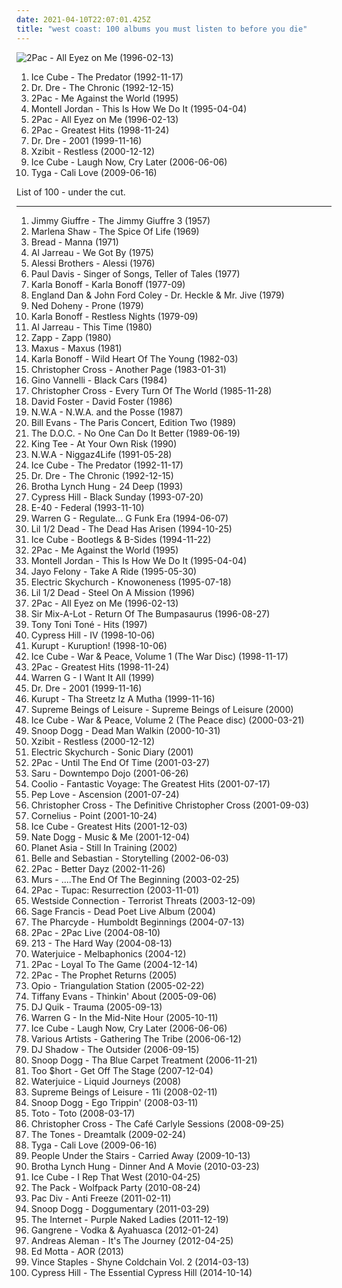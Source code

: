 ```yaml
---
date: 2021-04-10T22:07:01.425Z
title: "west coast: 100 albums you must listen to before you die"
---
```

![2Pac - All Eyez on Me (1996-02-13)](http://coverartarchive.org/release/8d2491b6-f77f-3ec2-9638-10c231663071/9390923312-500.jpg "2Pac - All Eyez on Me (1996-02-13)")
<ol class="albums">
<li data-cover="http://coverartarchive.org/release/c79b4651-0f84-4930-b95b-e41fb24274d5/13517018832-500.jpg" data-tags="gangsta rap, rap" role="button">Ice Cube - The Predator (1992-11-17)</li>
<li data-cover="http://coverartarchive.org/release/51088001-d00c-384f-a266-315fd3ee797a/6193413728-500.jpg" data-tags="gangsta rap, hip-hop" role="button">Dr. Dre - The Chronic (1992-12-15)</li>
<li data-cover="https://img.discogs.com/ElHcz0s3J9_H0hM7WkNLzOOdiNY=/fit-in/600x947/filters:strip_icc():format(jpeg):mode_rgb():quality(90)/discogs-images/R-6489166-1579715055-6679.jpeg.jpg" data-tags="2pac, rap, gangsta rap" role="button">2Pac - Me Against the World (1995)</li>
<li data-cover="http://coverartarchive.org/release/4262747c-0c06-44d3-87f8-31dbecdbe13d/8253975733-500.jpg" data-tags="hip-hop, dance, 90s, r&b, west coast, disco rap, cds i own and have yet to hear" role="button">Montell Jordan - This Is How We Do It (1995-04-04)</li>
<li data-cover="http://coverartarchive.org/release/8d2491b6-f77f-3ec2-9638-10c231663071/9390923312-500.jpg" data-tags="gangsta rap, hip-hop, 2pac, rap" role="button">2Pac - All Eyez on Me (1996-02-13)</li>
<li data-cover="https://img.discogs.com/CIw1B4aCFdudJV1Uq1LT9CZChD8=/fit-in/600x593/filters:strip_icc():format(jpeg):mode_rgb():quality(90)/discogs-images/R-3406323-1332179720.jpeg.jpg" data-tags="rap, 2pac" role="button">2Pac - Greatest Hits (1998-11-24)</li>
<li data-cover="http://coverartarchive.org/release/db4baedf-bfe1-4e04-b359-99761f1b3deb/8671147785-500.jpg" data-tags="hip-hop, rap, gangsta rap" role="button">Dr. Dre - 2001 (1999-11-16)</li>
<li data-cover="http://coverartarchive.org/release/68323203-8cfa-4d43-91ef-930eeef99cf5/5730125548-500.jpg" data-tags="hip-hop, gangsta rap" role="button">Xzibit - Restless (2000-12-12)</li>
<li data-cover="http://coverartarchive.org/release/2c875bbe-0aaa-4e71-93e2-4b1ff824f0f5/10533983748-500.jpg" data-tags="rap, west coast rap" role="button">Ice Cube - Laugh Now, Cry Later (2006-06-06)</li>
<li data-cover="https://img.discogs.com/65gAr-CNEBu4g_XP0S9k4F2n4nU=/fit-in/600x600/filters:strip_icc():format(jpeg):mode_rgb():quality(90)/discogs-images/R-2164995-1519571424-2576.jpeg.jpg" data-tags="west coast, cali love, tyga" role="button">Tyga - Cali Love (2009-06-16)</li>
</ol>
List of 100 - under the cut.
<!-- more -->

_________________

<ol class="albums">
<li data-cover="https://img.discogs.com/eKmVQ3jawWL8Kor54UtX-7XS69o=/fit-in/320x319/filters:strip_icc():format(jpeg):mode_rgb():quality(90)/discogs-images/R-3377981-1328028506.jpeg.jpg" data-tags="jazz, minimal, california, west coast, cool jazz, 50s, west coast jazz, penguin, j giuffre" role="button">
Jimmy Giuffre - The Jimmy Giuffre 3 (1957)
</li>
<li data-cover="http://coverartarchive.org/release/1cb9e01f-6a76-42bd-9225-e9a8353e73c1/17242143800-500.jpg" data-tags="soul" role="button">
Marlena Shaw - The Spice Of Life (1969)
</li>
<li data-cover="http://coverartarchive.org/release/64791b2f-c7bc-439c-a155-8d611d8fae4b/12622187047-500.jpg" data-tags="classic rock, pop, rock, 70s, soft rock, west coast, elektra, soft-rock" role="button">
Bread - Manna (1971)
</li>
<li data-cover="http://coverartarchive.org/release/dc2cb02a-39af-4619-b33a-4262b296d567/6129889776-500.jpg" data-tags="jazz" role="button">
Al Jarreau - We Got By (1975)
</li>
<li data-cover="http://coverartarchive.org/release/dc1841d5-4e73-4240-b346-561f12c8d0b5/5232480927-500.jpg" data-tags="soft rock, west coast" role="button">
Alessi Brothers - Alessi (1976)
</li>
<li data-cover="http://coverartarchive.org/release/714180b1-157b-447e-b15e-424e7b9bb30f/24407086251-500.jpg" data-tags="soft rock" role="button">
Paul Davis - Singer of Songs, Teller of Tales (1977)
</li>
<li data-cover="http://coverartarchive.org/release/60f408de-4b72-4d20-8649-a0b9e61e4aa1/25895719276-500.jpg" data-tags="singer-songwriter" role="button">
Karla Bonoff - Karla Bonoff (1977-09)
</li>
<li data-cover="http://coverartarchive.org/release/d8a494a6-de6c-41d4-9557-8076b7164423/18393544502-500.jpg" data-tags="classic rock, soft rock, west coast, westcoast" role="button">
England Dan & John Ford Coley - Dr. Heckle & Mr. Jive (1979)
</li>
<li data-cover="https://img.discogs.com/CA7Wpa9O7OkUn5GOwT3TPhMC9fY=/fit-in/600x604/filters:strip_icc():format(jpeg):mode_rgb():quality(90)/discogs-images/R-2164394-1470395136-1836.jpeg.jpg" data-tags="soft rock, west coast" role="button">
Ned Doheny - Prone (1979)
</li>
<li data-cover="https://img.discogs.com/4EGYGC-mhd9EA7IFfn6GJCOZT3I=/fit-in/600x591/filters:strip_icc():format(jpeg):mode_rgb():quality(90)/discogs-images/R-3564007-1335446357.jpeg.jpg" data-tags="pop, soft rock, adult contemporary, rnb, west coast, westcoast, k bonoff" role="button">
Karla Bonoff - Restless Nights (1979-09)
</li>
<li data-cover="http://coverartarchive.org/release/69ed83e9-d9eb-4b28-b920-4695030347c3/27061115894-500.jpg" data-tags="soul" role="button">
Al Jarreau - This Time (1980)
</li>
<li data-cover="http://coverartarchive.org/release/37ad2fa3-55c5-434c-9bfa-8d1035f2f381/14250628349-500.jpg" data-tags="funk" role="button">
Zapp - Zapp (1980)
</li>
<li data-cover="https://img.discogs.com/uTWfPWRUP9V5KnGRf_Bl7ZnBPrA=/fit-in/200x200/filters:strip_icc():format(jpeg):mode_rgb():quality(90)/discogs-images/R-2719038-1411053708-4303.jpeg.jpg" data-tags="aor, west coast, yacht rock, westcoast, high tech, high tech aor" role="button">
Maxus - Maxus (1981)
</li>
<li data-cover="https://img.discogs.com/eqxZ3J5FsTHH6Q4sHZUyxJNJd2I=/fit-in/600x598/filters:strip_icc():format(jpeg):mode_rgb():quality(90)/discogs-images/R-1818509-1539710800-3226.jpeg.jpg" data-tags="soft rock, adult contemporary, west coast, westcoast, karla bonoff, k bonoff" role="button">
Karla Bonoff - Wild Heart Of The Young (1982-03)
</li>
<li data-cover="https://img.discogs.com/z-XejMS-9yFd5ZiGKXdVGlh6Dc4=/fit-in/600x600/filters:strip_icc():format(jpeg):mode_rgb():quality(90)/discogs-images/R-1102979-1192216962.jpeg.jpg" data-tags="80s" role="button">
Christopher Cross - Another Page (1983-01-31)
</li>
<li data-cover="https://img.discogs.com/KeVQnn9phi9I3WNuoG5nxxFXgec=/fit-in/300x286/filters:strip_icc():format(jpeg):mode_rgb():quality(90)/discogs-images/R-945304-1175839636.jpeg.jpg" data-tags="pop, rock, soft rock, west coast, westcoast, high tech, high tech aor" role="button">
Gino Vannelli - Black Cars (1984)
</li>
<li data-cover="https://img.discogs.com/QmGrNGKbTXX0nUMzohqcaudLpOE=/fit-in/600x597/filters:strip_icc():format(jpeg):mode_rgb():quality(90)/discogs-images/R-6437879-1500381120-9585.jpeg.jpg" data-tags="classic rock, pop, rock, soft rock, west coast, yacht rock, westcoast, high tech, high tech aor" role="button">
Christopher Cross - Every Turn Of The World (1985-11-28)
</li>
<li data-cover="http://coverartarchive.org/release/ddca2d68-47e2-4235-9ecc-45f7348b20a3/13758489426-500.jpg" data-tags="80s, adult contemporary, songwriter, aor, composer, west coast, david foster, back in the day fav albums" role="button">
David Foster - David Foster (1986)
</li>
<li data-cover="http://coverartarchive.org/release/a4f4d2cc-d6ed-4a83-a0e4-f971d89a2fcd/2550651190-500.jpg" data-tags="80s, rap, g-funk" role="button">
N.W.A - N.W.A. and the Posse (1987)
</li>
<li data-cover="http://coverartarchive.org/release/f07ca4ce-ad92-4e7b-bbf6-c5be0c4a69f9/8669643462-500.jpg" data-tags="jazz, bill evans" role="button">
Bill Evans - The Paris Concert, Edition Two (1989)
</li>
<li data-cover="http://coverartarchive.org/release/9eecb9b4-ea73-4dbc-a220-887b585db5ba/14894010747-500.jpg" data-tags="golden age hip hop" role="button">
The D.O.C. - No One Can Do It Better (1989-06-19)
</li>
<li data-cover="http://coverartarchive.org/release/3bd285c0-a681-4f31-90a8-1f17584302b8/5071690990-500.jpg" data-tags="hip hop, chill, old school rap, gangsta rap, west coast, los angeles, west coast rap, westcoast rap, king tee" role="button">
King Tee - At Your Own Risk (1990)
</li>
<li data-cover="http://coverartarchive.org/release/3f722f4f-94d3-4db1-9149-fdc787db10f1/14245327553-500.jpg" data-tags="gangsta rap" role="button">
N.W.A - Niggaz4Life (1991-05-28)
</li>
<li data-cover="http://coverartarchive.org/release/c79b4651-0f84-4930-b95b-e41fb24274d5/13517018832-500.jpg" data-tags="gangsta rap, rap" role="button">
Ice Cube - The Predator (1992-11-17)
</li>
<li data-cover="http://coverartarchive.org/release/51088001-d00c-384f-a266-315fd3ee797a/6193413728-500.jpg" data-tags="gangsta rap, hip-hop" role="button">
Dr. Dre - The Chronic (1992-12-15)
</li>
<li data-cover="https://img.discogs.com/kVi4UKbgy0zT2tWVNFT3Kr-CnGA=/fit-in/600x598/filters:strip_icc():format(jpeg):mode_rgb():quality(90)/discogs-images/R-492190-1302215784.jpeg.jpg" data-tags="gangsta rap" role="button">
Brotha Lynch Hung - 24 Deep (1993)
</li>
<li data-cover="https://img.discogs.com/2GgQjIjcDb1eAQyuyx6IXw0Sf78=/fit-in/600x600/filters:strip_icc():format(jpeg):mode_rgb():quality(90)/discogs-images/R-16516737-1608227995-7003.jpeg.jpg" data-tags="hip-hop, rap" role="button">
Cypress Hill - Black Sunday (1993-07-20)
</li>
<li data-cover="http://coverartarchive.org/release/32c28be9-7f29-4f02-bb58-c43d3cb0d51c/7809286259-500.jpg" data-tags="west coast, 90's" role="button">
E-40 - Federal (1993-11-10)
</li>
<li data-cover="https://img.discogs.com/71BVgzlkkTwSUkE7yxsiUmslzg4=/fit-in/600x590/filters:strip_icc():format(jpeg):mode_rgb():quality(90)/discogs-images/R-2494721-1287126542.jpeg.jpg" data-tags="g-funk" role="button">
Warren G - Regulate... G Funk Era (1994-06-07)
</li>
<li data-cover="http://coverartarchive.org/release/bf7b929f-df6e-4d4f-916a-815ee7ff2fd7/28055664145-500.jpg" data-tags="gangsta rap, west coast, g-funk" role="button">
Lil 1/2 Dead - The Dead Has Arisen (1994-10-25)
</li>
<li data-cover="https://img.discogs.com/PAphRGYmXLLeAbeVFgNB2I-cr4w=/fit-in/600x600/filters:strip_icc():format(jpeg):mode_rgb():quality(90)/discogs-images/R-1609866-1446279558-8688.jpeg.jpg" data-tags="rap, gangsta rap" role="button">
Ice Cube - Bootlegs & B-Sides (1994-11-22)
</li>
<li data-cover="https://img.discogs.com/ElHcz0s3J9_H0hM7WkNLzOOdiNY=/fit-in/600x947/filters:strip_icc():format(jpeg):mode_rgb():quality(90)/discogs-images/R-6489166-1579715055-6679.jpeg.jpg" data-tags="2pac, rap, gangsta rap" role="button">
2Pac - Me Against the World (1995)
</li>
<li data-cover="http://coverartarchive.org/release/4262747c-0c06-44d3-87f8-31dbecdbe13d/8253975733-500.jpg" data-tags="hip-hop, dance, 90s, r&b, west coast, disco rap, cds i own and have yet to hear" role="button">
Montell Jordan - This Is How We Do It (1995-04-04)
</li>
<li data-cover="http://coverartarchive.org/release/c555c621-eaa9-40b0-969e-a5a465c14a45/6564068866-500.jpg" data-tags="gangsta rap" role="button">
Jayo Felony - Take A Ride (1995-05-30)
</li>
<li data-cover="https://img.discogs.com/mN4NMNVGkF3FyOxB363EKuQIsIs=/fit-in/600x600/filters:strip_icc():format(jpeg):mode_rgb():quality(90)/discogs-images/R-129899-1496425761-4859.jpeg.jpg" data-tags="electronic, electronica, ambient, downtempo, usa, american, california, west coast, los angeles, american artist, united states, from: usa, american bands, american brilliance, california indie, california artists, usa artists, us independent, california local, california dreaming, west coast underground, los angeles ca, west-coast, from california, usa underground, california sunshine, from: california, california usa, usa: california, american musician, los angeles music, los-angeles, california coast, flowmotion, location:us:ca:los angeles, amercian band, los angeles underground" role="button">
Electric Skychurch - Knowoneness (1995-07-18)
</li>
<li data-cover="http://coverartarchive.org/release/a0a66d1a-83e4-4e58-99cb-3cb0d2ee6fa0/28055676073-500.jpg" data-tags="gangsta rap, west coast, g-funk" role="button">
Lil 1/2 Dead - Steel On A Mission (1996)
</li>
<li data-cover="http://coverartarchive.org/release/8d2491b6-f77f-3ec2-9638-10c231663071/9390923312-500.jpg" data-tags="gangsta rap, hip-hop, 2pac, rap" role="button">
2Pac - All Eyez on Me (1996-02-13)
</li>
<li data-cover="https://img.discogs.com/S0HBitBEHgC9NFvFxVvo5Q2vPwM=/fit-in/540x539/filters:strip_icc():format(jpeg):mode_rgb():quality(90)/discogs-images/R-1930176-1253237089.jpeg.jpg" data-tags="hip hop, rap, dance, bass, funky, west coast, gangsta, pharoahe monch, boom, booty, ice cube, sir mix-a-lot, digital underground, pharcyde, freestyle fellowship, sir, def, mundanes, spooj, missing teens, topr, sexrap" role="button">
Sir Mix-A-Lot - Return Of The Bumpasaurus (1996-08-27)
</li>
<li data-cover="http://coverartarchive.org/release/ac092222-68e8-41eb-a3a4-36814ce2b8ae/7933624830-500.jpg" data-tags="rnb, soul" role="button">
Tony Toni Toné - Hits (1997)
</li>
<li data-cover="http://coverartarchive.org/release/b34d3b22-9b21-44a1-bbef-6ebc05bed361/5131421085-500.jpg" data-tags="hip-hop" role="button">
Cypress Hill - IV (1998-10-06)
</li>
<li data-cover="http://coverartarchive.org/release/01a98e51-cc5b-4244-9aec-6c3552d1e774/14285343454-500.jpg" data-tags="gangsta rap" role="button">
Kurupt - Kuruption! (1998-10-06)
</li>
<li data-cover="http://coverartarchive.org/release/58f984f1-db8d-4245-93d9-f94fb4d2fe60/5799887059-500.jpg" data-tags="rap" role="button">
Ice Cube - War & Peace, Volume 1 (The War Disc) (1998-11-17)
</li>
<li data-cover="https://img.discogs.com/CIw1B4aCFdudJV1Uq1LT9CZChD8=/fit-in/600x593/filters:strip_icc():format(jpeg):mode_rgb():quality(90)/discogs-images/R-3406323-1332179720.jpeg.jpg" data-tags="rap, 2pac" role="button">
2Pac - Greatest Hits (1998-11-24)
</li>
<li data-cover="https://img.discogs.com/d-uBladsenNPAjvHZNSIEerS_Es=/fit-in/600x592/filters:strip_icc():format(jpeg):mode_rgb():quality(90)/discogs-images/R-1803657-1492536484-5076.jpeg.jpg" data-tags="hip-hop, rap" role="button">
Warren G - I Want It All (1999)
</li>
<li data-cover="http://coverartarchive.org/release/db4baedf-bfe1-4e04-b359-99761f1b3deb/8671147785-500.jpg" data-tags="hip-hop, rap, gangsta rap" role="button">
Dr. Dre - 2001 (1999-11-16)
</li>
<li data-cover="http://coverartarchive.org/release/48d6c571-78f4-4dfc-b146-c2f780ab67d2/13721847012-500.jpg" data-tags="gangsta rap, west coast rap" role="button">
Kurupt - Tha Streetz Iz A Mutha (1999-11-16)
</li>
<li data-cover="https://img.discogs.com/YCFztdICySQEZ6VJPuQmnF_7joE=/fit-in/600x595/filters:strip_icc():format(jpeg):mode_rgb():quality(90)/discogs-images/R-50408-1264860782.jpeg.jpg" data-tags="trip-hop, uutta jazzia, acid lounge, smooth lounge, jazzy female vocal, serve chilled, jazzy flavoured, downtempo influences, vocal-lounge, city lounge, vocal downtempo, my-love, acoustic groove, chillout downtempo, lounge downtempo, jazz-trip, alternative lounge, genre: downtempo, lounge chill, lounge-tech, smoothly sexy sounding, groove lounge, electronic lounge jazz, lounge electronic, lounge uptempo, my lounge room, sweet downtempo, ouahhhhh, tropcool, chillounge1, chill chill, jazzy vibes, lounge at home two, lounge at home tres, chillair, 1st vine, awesome downtempo, epic lounge, genre:downtempo, sexy sounding, uuta jazzia, uutta jazziz" role="button">
Supreme Beings of Leisure - Supreme Beings of Leisure (2000)
</li>
<li data-cover="http://coverartarchive.org/release/05a01d85-ea57-4b35-a7cd-f1ae18437328/3420809133-500.jpg" data-tags="ice cube, gangsta rap" role="button">
Ice Cube - War & Peace, Volume 2 (The Peace disc) (2000-03-21)
</li>
<li data-cover="http://coverartarchive.org/release/053fd662-153c-4156-b04b-b8b6c11d425f/10331224996-500.jpg" data-tags="g-funk" role="button">
Snoop Dogg - Dead Man Walkin (2000-10-31)
</li>
<li data-cover="http://coverartarchive.org/release/68323203-8cfa-4d43-91ef-930eeef99cf5/5730125548-500.jpg" data-tags="hip-hop, gangsta rap" role="button">
Xzibit - Restless (2000-12-12)
</li>
<li data-cover="https://img.discogs.com/0BMHQvDhsMbK24jC_JDbAD79qGY=/fit-in/600x593/filters:strip_icc():format(jpeg):mode_rgb():quality(90)/discogs-images/R-135827-1306150689.jpeg.jpg" data-tags="ambient, usa, cafe del mar, american, california, west coast, psytrance, los angeles, elektronic beats, american artist, united states, from: usa, american brilliance, american indie, california artists, usa artists, california local, american dream, california dreaming, west coast underground, los angeles ca, west-coast, west coast chill, from california, usa underground, california sunshine, from: california, california usa, usa: california, american musician, los angeles music, los-angeles, california coast, flowmotion, location:us:ca:los angeles, los angeles underground" role="button">
Electric Skychurch - Sonic Diary (2001)
</li>
<li data-cover="http://coverartarchive.org/release/835a431b-81d8-4440-8157-d3efa65a8a39/955224994-500.jpg" data-tags="2pac, rap" role="button">
2Pac - Until The End Of Time (2001-03-27)
</li>
<li data-cover="http://coverartarchive.org/release/b4aa0d3c-275f-48f3-872c-2ea08fd43ec8/3403917566-500.jpg" data-tags="trip-hop" role="button">
Saru - Downtempo Dojo (2001-06-26)
</li>
<li data-cover="http://coverartarchive.org/release/3c9822ef-2188-4b78-93f2-67540352b45c/4402762632-500.jpg" data-tags="rap" role="button">
Coolio - Fantastic Voyage: The Greatest Hits (2001-07-17)
</li>
<li data-cover="http://coverartarchive.org/release/d52ef610-7e21-4086-800e-fd70f4930604/22336071535-500.jpg" data-tags="west coast, excellent lyricism" role="button">
Pep Love - Ascension (2001-07-24)
</li>
<li data-cover="https://img.discogs.com/vSPckgNbPH7y7SFd8RyYkyz7KuI=/fit-in/298x300/filters:strip_icc():format(jpeg):mode_rgb():quality(90)/discogs-images/R-8221995-1457417375-8424.jpeg.jpg" data-tags="classic rock, pop, rock, soft rock, west coast, yacht rock, westcoast" role="button">
Christopher Cross - The Definitive Christopher Cross (2001-09-03)
</li>
<li data-cover="http://coverartarchive.org/release/d467e488-2fae-4175-918b-7c9d10f43737/2876340833-500.jpg" data-tags="japanese" role="button">
Cornelius - Point (2001-10-24)
</li>
<li data-cover="http://coverartarchive.org/release/3c61954d-6496-421c-a3a5-95d3f6015320/2434216412-500.jpg" data-tags="rap" role="button">
Ice Cube - Greatest Hits (2001-12-03)
</li>
<li data-cover="http://coverartarchive.org/release/f68c4733-b716-4173-ad90-57bb48b34f5c/28502832824-500.jpg" data-tags="g-funk" role="button">
Nate Dogg - Music & Me (2001-12-04)
</li>
<li data-cover="http://coverartarchive.org/release/32bf8edb-8a35-4c98-95cc-8f774e199084/18682937272-500.jpg" data-tags="west coast" role="button">
Planet Asia - Still In Training (2002)
</li>
<li data-cover="http://coverartarchive.org/release/6d1d433e-709b-4c6b-8d09-7e8b845be806/4629393369-500.jpg" data-tags="soundtrack, indie pop, indie, 00s" role="button">
Belle and Sebastian - Storytelling (2002-06-03)
</li>
<li data-cover="http://coverartarchive.org/release/105029c7-f9c6-4009-99ef-3649ee2f9657/6771386158-500.jpg" data-tags="rap, 2pac" role="button">
2Pac - Better Dayz (2002-11-26)
</li>
<li data-cover="http://coverartarchive.org/release/723dea4c-3a6d-4d21-9d2c-548eb5dc54d7/17201983621-500.jpg" data-tags="hip-hop" role="button">
Murs - ....The End Of The Beginning (2003-02-25)
</li>
<li data-cover="https://img.discogs.com/ANE7LAJZKVck4gU65Gew1w9WC1I=/fit-in/404x405/filters:strip_icc():format(jpeg):mode_rgb():quality(90)/discogs-images/R-813389-1161434809.jpeg.jpg" data-tags="hardcore rap, rap, rap tupac" role="button">
2Pac - Tupac: Resurrection (2003-11-01)
</li>
<li data-cover="https://img.discogs.com/jPI0_ZYYFYjCsPjgq4LdKhXLyVM=/fit-in/500x489/filters:strip_icc():format(jpeg):mode_rgb():quality(90)/discogs-images/R-2693381-1296840161.jpeg.jpg" data-tags="gangsta rap" role="button">
Westside Connection - Terrorist Threats (2003-12-09)
</li>
<li data-cover="http://coverartarchive.org/release/667eea77-301e-422c-a4a4-d3233ce05ea7/4705573700-500.jpg" data-tags="hip-hop" role="button">
Sage Francis - Dead Poet Live Album (2004)
</li>
<li data-cover="https://img.discogs.com/RUvqDaLBWFlTy_4hceFmZ5iZUyo=/fit-in/500x500/filters:strip_icc():format(jpeg):mode_rgb():quality(90)/discogs-images/R-480225-1193188108.jpeg.jpg" data-tags="hip-hop" role="button">
The Pharcyde - Humboldt Beginnings (2004-07-13)
</li>
<li data-cover="http://coverartarchive.org/release/931319a0-e2fc-4782-9b44-57734e228c63/15033118098-500.jpg" data-tags="hip-hop, rap, west coast, west coast rap, 2pac, pac" role="button">
2Pac - 2Pac Live (2004-08-10)
</li>
<li data-cover="https://img.discogs.com/Im1Ye32eFS2qowwRop4yXtIiLgI=/fit-in/600x600/filters:strip_icc():format(jpeg):mode_rgb():quality(90)/discogs-images/R-314921-1544872096-6849.jpeg.jpg" data-tags="west coast rap, g-funk" role="button">
213 - The Hard Way (2004-08-13)
</li>
<li data-cover="http://coverartarchive.org/release/ec815da1-1eb9-4f7a-836b-cd07db690436/28399282774-500.jpg" data-tags="electronica, ambient, dub, american, california, west coast, 00s, the sound of san francisco, elektronic beats, american artist, bay area, from: usa, neu, bay-area, bay area underground, bay area i like, sweet california, bay area bands, california indie, west coast sound, american indie, california artists, sf bay area, california local, american dream, bay area music, california dreaming, west coast underground, san francisco bay area, san francisco bands, san francisco ca, west-coast, san-francisco, west coast chill, west coast indie, from california, bay area indie, california sunshine, san francisco summer, from: california, california usa, san francisco indie, american musician, california coast, san francisco scene, sf bay area scene, investig, san francisco band, bay area best, vaporvent, from: sanfrancisco usa, san francisco music" role="button">
Waterjuice - Melbaphonics (2004-12)
</li>
<li data-cover="http://coverartarchive.org/release/278258e6-ea1a-4b16-aff4-f23233e272cc/3925882965-500.jpg" data-tags="rap" role="button">
2Pac - Loyal To The Game (2004-12-14)
</li>
<li data-cover="http://coverartarchive.org/release/b62ec46e-29f0-4e73-8396-06ce24808e8a/6771100467-500.jpg" data-tags="hip-hop, rap, west coast, west coast rap, 2pac" role="button">
2Pac - The Prophet Returns (2005)
</li>
<li data-cover="http://coverartarchive.org/release/5ac57a84-96f7-495e-b402-d873e0087a47/4765449580-500.jpg" data-tags="hip hop" role="button">
Opio - Triangulation Station (2005-02-22)
</li>
<li data-cover="https://img.discogs.com/vnR_afNLAQubKb5Yg8NWi4bwnyA=/fit-in/600x592/filters:strip_icc():format(jpeg):mode_rgb():quality(90)/discogs-images/R-12251481-1588875243-9742.jpeg.jpg" data-tags="chillout, electronica, ambient, cafe del mar, world, romantic, new age, dreamy, lounge, west coast, nighttime is the righttime, relax, smooth sounds" role="button">
Tiffany Evans - Thinkin' About (2005-09-06)
</li>
<li data-cover="https://img.discogs.com/Tp-bxsQEfib8cVvrDVnd2JOOdrY=/fit-in/560x1082/filters:strip_icc():format(jpeg):mode_rgb():quality(90)/discogs-images/R-9282217-1480849326-7871.png.jpg" data-tags="hip hop, g-funk" role="button">
DJ Quik - Trauma (2005-09-13)
</li>
<li data-cover="https://img.discogs.com/uBR1QFFnv_la3kvBrxR_P-xF4nk=/fit-in/500x494/filters:strip_icc():format(jpeg):mode_rgb():quality(90)/discogs-images/R-9161484-1475862524-2950.jpeg.jpg" data-tags="hip-hop, rap" role="button">
Warren G - In the Mid-Nite Hour (2005-10-11)
</li>
<li data-cover="http://coverartarchive.org/release/2c875bbe-0aaa-4e71-93e2-4b1ff824f0f5/10533983748-500.jpg" data-tags="rap, west coast rap" role="button">
Ice Cube - Laugh Now, Cry Later (2006-06-06)
</li>
<li data-cover="http://coverartarchive.org/release/53dafcec-e54c-4024-9cbf-22fd51370b33/4708352796-500.jpg" data-tags="chill, instrumental, downtempo, vocals, west coast, bay area, festival, rainbow, various artists are a pita on lastfm, labels - interchill records, spa music, neerav, pachamama, hamsa, shakatura" role="button">
Various Artists - Gathering The Tribe (2006-06-12)
</li>
<li data-cover="http://coverartarchive.org/release/755cf4a4-fc6d-4a48-a90a-726778829fc2/3779477841-500.jpg" data-tags="electronic" role="button">
DJ Shadow - The Outsider (2006-09-15)
</li>
<li data-cover="http://coverartarchive.org/release/8ee2781d-9c6a-4e62-929e-9d74730a5095/10330710732-500.jpg" data-tags="rap, gangsta rap" role="button">
Snoop Dogg - Tha Blue Carpet Treatment (2006-11-21)
</li>
<li data-cover="http://coverartarchive.org/release/9868d4d6-bbb8-41e6-aa5a-14198be0b3db/24048310119-500.jpg" data-tags="hip-hop, rap, american, crunk, west coast, 00s, explicit, real life rhymes, lyrics to learn from" role="button">
Too $hort - Get Off The Stage (2007-12-04)
</li>
<li data-cover="https://img.discogs.com/58m6T0daIM0TzKcigGlGi8KR15Q=/fit-in/600x600/filters:strip_icc():format(jpeg):mode_rgb():quality(90)/discogs-images/R-3832444-1370809627-1386.jpeg.jpg" data-tags="electronica, psychedelic, american, california, west coast, 00s, the sound of san francisco, elektronic beats, american artist, bay area, from: usa, bay-area, american bands, bay area underground, mesmerize, bay area i like, sweet california, bay area bands, california indie, west coast sound, american indie, california artists, sf bay area, california local, bay area music, california dreaming, west coast underground, san francisco bay area, san francisco bands, san francisco ca, west-coast, san-francisco, west coast chill, west coast indie, myfavo, from california, bay area indie, california sunshine, san francisco summer, from: california, california usa, san francisco indie, american musician, california coast, san francisco scene, sf bay area scene, amercian band, san francisco band, bay area best, vaporvent, faval bm, from: sanfrancisco usa, san francisco music" role="button">
Waterjuice - Liquid Journeys (2008)
</li>
<li data-cover="https://img.discogs.com/wz4cdUmqyQAs-pbpYXmiLYJ5v-U=/fit-in/600x600/filters:strip_icc():format(jpeg):mode_rgb():quality(90)/discogs-images/R-1219589-1201575517.gif.jpg" data-tags="uutta jazzia, acid lounge, smooth lounge, jazzy female vocal, serve chilled, jazzy flavoured, downtempo influences, vocal-lounge, city lounge, vocal downtempo, my-love, acoustic groove, chillout downtempo, lounge downtempo, jazz-trip, genre: downtempo, lounge chill, lounge-tech, smoothly sexy sounding, groove lounge, electronic lounge jazz, lounge electronic, lounge uptempo, my lounge room, sweet downtempo, ouahhhhh, tropcool, chillounge1, chill chill, jazzy vibes, lounge at home two, lounge at home tres, chillair, 1st vine, awesome downtempo, epic lounge, genre:downtempo, sexy sounding, uuta jazzia, uutta jazziz, alternative lounge, electrocool, electropcool" role="button">
Supreme Beings of Leisure - 11i (2008-02-11)
</li>
<li data-cover="https://img.discogs.com/tO9IJ3ZHJWnM9yLlUa39YpmIFe8=/fit-in/600x600/filters:strip_icc():format(jpeg):mode_rgb():quality(90)/discogs-images/R-3343555-1326631988.jpeg.jpg" data-tags="rap, hip-hop, hip hop, snoop dogg" role="button">
Snoop Dogg - Ego Trippin' (2008-03-11)
</li>
<li data-cover="http://coverartarchive.org/release/45038c35-32de-4256-b41b-c2a20cac826f/13758380977-500.jpg" data-tags="rock" role="button">
Toto - Toto (2008-03-17)
</li>
<li data-cover="http://coverartarchive.org/release/04bea498-124f-482d-ac23-f85fd3575121/25083860398-500.jpg" data-tags="classic rock, pop, rock, soft rock, west coast, smooth jazz, yacht rock, pop-jazz, westcoast, jazz-pop" role="button">
Christopher Cross - The Café Carlyle Sessions (2008-09-25)
</li>
<li data-cover="https://img.discogs.com/gCpfqGZ4pPuBRoVWZIhR6OWXgu8=/fit-in/300x300/filters:strip_icc():format(jpeg):mode_rgb():quality(90)/discogs-images/R-1642297-1234043354.jpeg.jpg" data-tags="hip hop, west coast, west coast rap, soulful hip hop, jbtv recommendation" role="button">
The Tones - Dreamtalk (2009-02-24)
</li>
<li data-cover="https://img.discogs.com/65gAr-CNEBu4g_XP0S9k4F2n4nU=/fit-in/600x600/filters:strip_icc():format(jpeg):mode_rgb():quality(90)/discogs-images/R-2164995-1519571424-2576.jpeg.jpg" data-tags="west coast, cali love, tyga" role="button">
Tyga - Cali Love (2009-06-16)
</li>
<li data-cover="http://coverartarchive.org/release/4dad8c35-f344-49d4-ab35-bb3a72c997b1/16156237210-500.jpg" data-tags="hip-hop, hip hop, west coast, groovy, alternative hip-hop, jazz hop, independent hip-hop, puts, indie g-funk, golden era feel" role="button">
People Under the Stairs - Carried Away (2009-10-13)
</li>
<li data-cover="http://coverartarchive.org/release/08537a01-1a73-4c8d-8643-f516b3cff31c/24535167523-500.jpg" data-tags="strange music, brotha lynch hung, horrorcore" role="button">
Brotha Lynch Hung - Dinner And A Movie (2010-03-23)
</li>
<li data-cover="http://coverartarchive.org/release/624a91e0-ddfa-4461-be6f-bbb6d6269f11/24305542267-500.jpg" data-tags="hip hop, rap, west coast" role="button">
Ice Cube - I Rep That West (2010-04-25)
</li>
<li data-cover="http://coverartarchive.org/release/cfbcc0f3-7444-4e10-94ba-93c016f51367/17740053693-500.jpg" data-tags="hip-hop, west coast" role="button">
The Pack - Wolfpack Party (2010-08-24)
</li>
<li data-cover="https://via.placeholder.com/450" data-tags="west coast, hipster ish" role="button">
Pac Div - Anti Freeze (2011-02-11)
</li>
<li data-cover="http://coverartarchive.org/release/6b2803d1-38e8-31c4-8818-a95f70ffb0c1/5519187566-500.jpg" data-tags="rap" role="button">
Snoop Dogg - Doggumentary (2011-03-29)
</li>
<li data-cover="http://coverartarchive.org/release/6cd6d936-54b0-4d31-8301-2fe393b60054/10144003753-500.jpg" data-tags="electronic, trip-hop, hip-hop, soul" role="button">
The Internet - Purple Naked Ladies (2011-12-19)
</li>
<li data-cover="http://coverartarchive.org/release/409afb2a-94c1-4949-9f7a-576e20b657ec/26422398021-500.jpg" data-tags="hip-hop, rap, hardcore rap" role="button">
Gangrene - Vodka & Ayahuasca (2012-01-24)
</li>
<li data-cover="https://img.discogs.com/aw5lt9qATRgSQ6KkXpVA7RfenAo=/fit-in/350x350/filters:strip_icc():format(jpeg):mode_rgb():quality(90)/discogs-images/R-4512714-1366999916-5013.jpeg.jpg" data-tags="west coast, yacht rock, north coast, yacht rock revival, scandinavian yacht rock" role="button">
Andreas Aleman - It's The Journey (2012-04-25)
</li>
<li data-cover="http://coverartarchive.org/release/32fb8872-a514-494e-90e7-3a0aa705073c/18055165177-500.jpg" data-tags="jazz, soul, soft rock, funk, west coast, yacht rock, westcoast, yacht rock revival, brazilian yacht rock" role="button">
Ed Motta - AOR (2013)
</li>
<li data-cover="http://coverartarchive.org/release/5171e699-9128-4770-808b-2602187013d3/8189295650-500.jpg" data-tags="west coast" role="button">
Vince Staples - Shyne Coldchain Vol. 2 (2014-03-13)
</li>
<li data-cover="http://coverartarchive.org/release/d6ac1aa3-26ee-40b3-9d28-cc48ccad9df9/8989102364-500.jpg" data-tags="hip-hop, rap, west coast, 1990s, bad albums, horrible albums" role="button">
Cypress Hill - The Essential Cypress Hill (2014-10-14)
</li>
</ol>